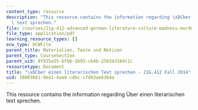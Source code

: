 ```yaml
---
content_type: resource
description: "This resource contains the information regarding \xDCber einen literarischen\
  \ text sprechen."
file: /courses/21g-412-advanced-german-literature-culture-madness-murder-mysteries-fall-2014/380036619ea14aa8cdbcc7d93ae6364a_MIT21G_412F14_Wk2-3_Ueb.pdf
file_type: application/pdf
learning_resource_types: []
ocw_type: OCWFile
parent_title: Materialien, Texte und Notizen
parent_type: CourseSection
parent_uid: 8f935e55-bfb6-2b93-cb4b-250343184c1c
resourcetype: Document
title: "\xDCber einen literarischen Text sprechen - 21G.412 Fall 2014"
uid: 38003661-9ea1-4aa8-cdbc-c7d93ae6364a
---
```

This resource contains the information regarding Über einen literarischen text sprechen.

